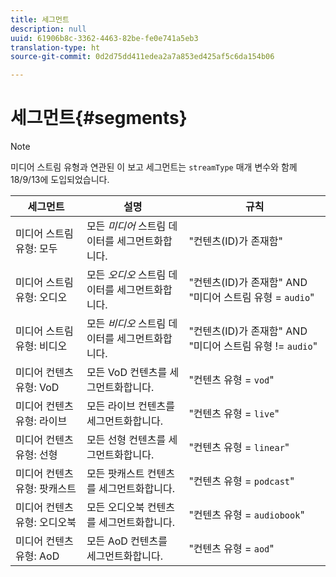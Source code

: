 ```yaml
---
title: 세그먼트
description: null
uuid: 61906b8c-3362-4463-82be-fe0e741a5eb3
translation-type: ht
source-git-commit: 0d2d75dd411edea2a7a853ed425af5c6da154b06

---
```



# 세그먼트{#segments}

>[!NOTE]
>
>미디어 스트림 유형과 연관된 이 보고 세그먼트는 `streamType` 매개 변수와 함께 18/9/13에 도입되었습니다.

| 세그먼트 | 설명 | 규칙 |
|---|---|---|
| 미디어 스트림 유형: 모두 | 모든 *미디어* 스트림 데이터를 세그먼트화합니다. | "컨텐츠(ID)가 존재함" |
| 미디어 스트림 유형: 오디오 | 모든 *오디오* 스트림 데이터를 세그먼트화합니다. | "컨텐츠(ID)가 존재함" AND "미디어 스트림 유형 = `audio`" |
| 미디어 스트림 유형: 비디오 | 모든 *비디오* 스트림 데이터를 세그먼트화합니다. | "컨텐츠(ID)가 존재함" AND "미디어 스트림 유형 != `audio`" |
| 미디어 컨텐츠 유형: VoD | 모든 VoD 컨텐츠를 세그먼트화합니다. | "컨텐츠 유형 = `vod`" |
| 미디어 컨텐츠 유형: 라이브 | 모든 라이브 컨텐츠를 세그먼트화합니다. | "컨텐츠 유형 = `live`" |
| 미디어 컨텐츠 유형: 선형 | 모든 선형 컨텐츠를 세그먼트화합니다. | "컨텐츠 유형 = `linear`" |
| 미디어 컨텐츠 유형: 팟캐스트 | 모든 팟캐스트 컨텐츠를 세그먼트화합니다. | "컨텐츠 유형 = `podcast`" |
| 미디어 컨텐츠 유형: 오디오북 | 모든 오디오북 컨텐츠를 세그먼트화합니다. | "컨텐츠 유형 = `audiobook`" |
| 미디어 컨텐츠 유형: AoD | 모든 AoD 컨텐츠를 세그먼트화합니다. | "컨텐츠 유형 = `aod`" |

